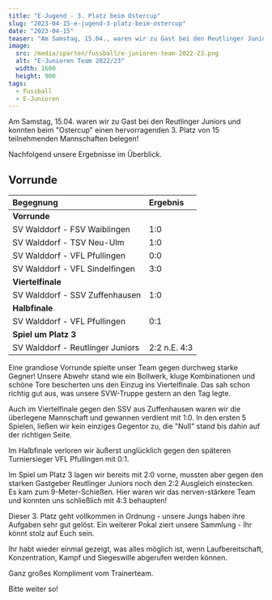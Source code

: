 ```yaml
---
title: "E-Jugend - 3. Platz beim Ostercup"
slug: "2023-04-15-e-jugend-3-platz-beim-ostercup"
date: "2023-04-15"
teaser: "Am Samstag, 15.04., waren wir zu Gast bei den Reutlinger Juniors."
image:
  src: /media/sparten/fussball/e-junioren-team-2022-23.png
  alt: "E-Junioren Team 2022/23"
  width: 1600
  height: 900
tags:
  - Fussball
  - E-Junioren
---
```

Am Samstag, 15.04. waren wir zu Gast bei den Reutlinger Juniors und konnten beim "Ostercup" einen hervorragenden 3. Platz von 15 teilnehmenden Mannschaften belegen!

Nachfolgend unsere Ergebnisse im Überblick.

## Vorrunde

| Begegnung                        | Ergebnis     |
|:---------------------------------|:-------------|
| **Vorrunde**                     |              |
| SV Walddorf - FSV Waiblingen     | 1:0          |
| SV Walddorf - TSV Neu-Ulm        | 1:0          |
| SV Walddorf - VFL Pfullingen     | 0:0          |
| SV Walddorf - VFL Sindelfingen   | 3:0          |
| **Viertelfinale**                |              |
| SV Walddorf - SSV Zuffenhausen   | 1:0          |
| **Halbfinale**                   |              |
| SV Walddorf - VFL Pfullingen     | 0:1          |
| **Spiel um Platz 3**             |              |
| SV Walddorf - Reutlinger Juniors | 2:2 n.E. 4:3 |

Eine grandiose Vorrunde spielte unser Team gegen durchweg starke Gegner! Unsere Abwehr stand wie ein Bollwerk, kluge Kombinationen und schöne Tore bescherten uns den Einzug ins Viertelfinale. Das sah schon richtig gut aus, was unsere SVW-Truppe gestern an den Tag legte.

Auch im Viertelfinale gegen den SSV aus Zuffenhausen waren wir die überlegene Mannschaft und gewannen verdient mit 1:0. In den ersten 5 Spielen, ließen wir kein einziges Gegentor zu, die "Null" stand bis dahin auf der richtigen Seite.

Im Halbfinale verloren wir äußerst unglücklich gegen den späteren Turniersieger VFL Pfullingen mit 0:1. 

Im Spiel um Platz 3 lagen wir bereits mit 2:0 vorne, mussten aber gegen den starken Gastgeber Reutlinger Juniors noch den 2:2 Ausgleich einstecken. Es kam zum 9-Meter-Schießen. Hier waren wir das nerven-stärkere Team und konnten uns schließlich mit 4:3 behaupten!

Dieser 3. Platz geht vollkommen in Ordnung - unsere Jungs haben ihre Aufgaben sehr gut gelöst. Ein weiterer Pokal ziert unsere Sammlung - Ihr könnt stolz auf Euch sein. 

Ihr habt wieder einmal gezeigt, was alles möglich ist, wenn Laufbereitschaft, Konzentration, Kampf und Siegeswille abgerufen werden können.

Ganz großes Kompliment vom Trainerteam.

Bitte weiter so!
